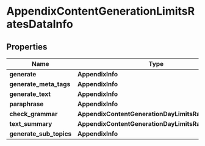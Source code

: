# AppendixContentGenerationLimitsRatesDataInfo

## Properties

| Name | Type | Description | Notes |
|------------ | ------------- | ------------- | -------------|
**generate** | **AppendixInfo** |  |[optional]|
**generate_meta_tags** | **AppendixInfo** |  |[optional]|
**generate_text** | **AppendixInfo** |  |[optional]|
**paraphrase** | **AppendixInfo** |  |[optional]|
**check_grammar** | **AppendixContentGenerationDayLimitsRatesDataInfo** |  |[optional]|
**text_summary** | **AppendixContentGenerationDayLimitsRatesDataInfo** |  |[optional]|
**generate_sub_topics** | **AppendixInfo** |  |[optional]|